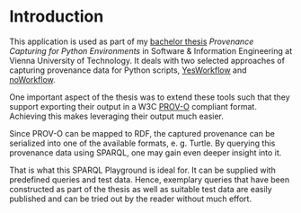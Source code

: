 # Introduction
This application is used as part of my <a target="_blank" href="https://github.com/raffaelfoidl/ProvCaptPyEnvs">bachelor thesis</a>
*Provenance Capturing for Python Environments* in Software & Information Engineering at Vienna University of Technology.
It deals with two selected approaches of capturing provenance data for Python scripts,
<a target="_blank" href="https://github.com/raffaelfoidl/yw-prototypes">YesWorkflow</a> and 
<a target="_blank" href="https://github.com/raffaelfoidl/noworkflow/">noWorkflow</a>.

One important aspect of the thesis was to extend these tools such that they support exporting their
output in a W3C <a target="_blank" href="https://www.w3.org/TR/prov-o/">PROV-O</a> compliant format.
Achieving this makes leveraging their output much easier.

Since PROV-O can be mapped to RDF, the captured provenance can be serialized into one of the available formats, e. g. Turtle.
By querying this provenance data using SPARQL, one may gain even deeper insight into it.

That is what this SPARQL Playground is ideal for. It can be supplied with predefined queries and test data. Hence,
exemplary queries that have been constructed as part of the thesis as well as suitable test data are easily published
and can be tried out by the reader without much effort.